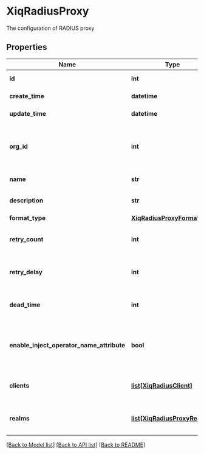 # XiqRadiusProxy

The configuration of RADIUS proxy
## Properties
Name | Type | Description | Notes
------------ | ------------- | ------------- | -------------
**id** | **int** | The unique identifier | 
**create_time** | **datetime** | The create time | 
**update_time** | **datetime** | The last update time | 
**org_id** | **int** | The organization identifier, valid when enabling HIQ feature | [optional] 
**name** | **str** | The RADIUS proxy name | [optional] 
**description** | **str** | The RADIUS proxy description | [optional] 
**format_type** | [**XiqRadiusProxyFormatType**](XiqRadiusProxyFormatType.md) |  | [optional] 
**retry_count** | **int** | The retry count of RADIUS proxy | [optional] 
**retry_delay** | **int** | The retry delay of RADIUS proxy | [optional] 
**dead_time** | **int** | The dead time of RADIUS proxy | [optional] 
**enable_inject_operator_name_attribute** | **bool** | The flag for enable inject operator name attribute | [optional] 
**clients** | [**list[XiqRadiusClient]**](XiqRadiusClient.md) | The RADIUS clients of RADIUS proxy | [optional] 
**realms** | [**list[XiqRadiusProxyRealm]**](XiqRadiusProxyRealm.md) | The RADIUS realms of RADIUS proxy | [optional] 

[[Back to Model list]](../README.md#documentation-for-models) [[Back to API list]](../README.md#documentation-for-api-endpoints) [[Back to README]](../README.md)


